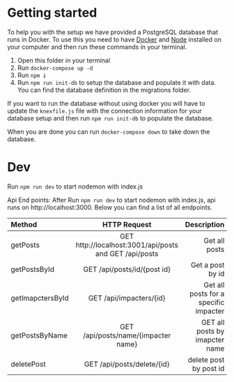 # Getting started
To help you with the setup we have provided a PostgreSQL database that runs in Docker. To use this you need to have [Docker](https://www.docker.com/) and [Node](https://nodejs.org/) installed on your computer and then run these commands in your terminal.

1. Open this folder in your terminal
2. Run `docker-compose up -d`
3. Run `npm i`
4. Run `npm run init-db` to setup the database and populate it with data. You can find the database definition in the migrations folder.

If you want to run the database without using docker you will have to update the `knexfile.js` file with the connection information for your database setup and then run `npm run init-db` to populate the database.

When you are done you can run `docker-compose down` to take down the database.

# Dev
Run `npm run dev` to start nodemon with index.js

Api End points:
After Run `npm run dev` to start nodemon with index.js, api runs on http://localhost:3000. Below you can find a list of all endpoints. 

| Method | HTTP Request | Description |
| :---         |     :---:      |          ---: |
| getPosts  | GET  http://localhost:3001/api/posts and GET /api/posts | Get all posts   |
| getPostsById    | GET /api/posts/id/{post id}     | Get a post by id     |
| getImapctersById    | GET /api/impacters/{id}    | Get all posts for a specific impacter      |
| getPostsByName    | GET /api/posts/name/{impacter name}     | GET all posts by imapcter name    |		
| deletePost    | GET /api/posts/delete/{id}    | delete post  by post id   |


